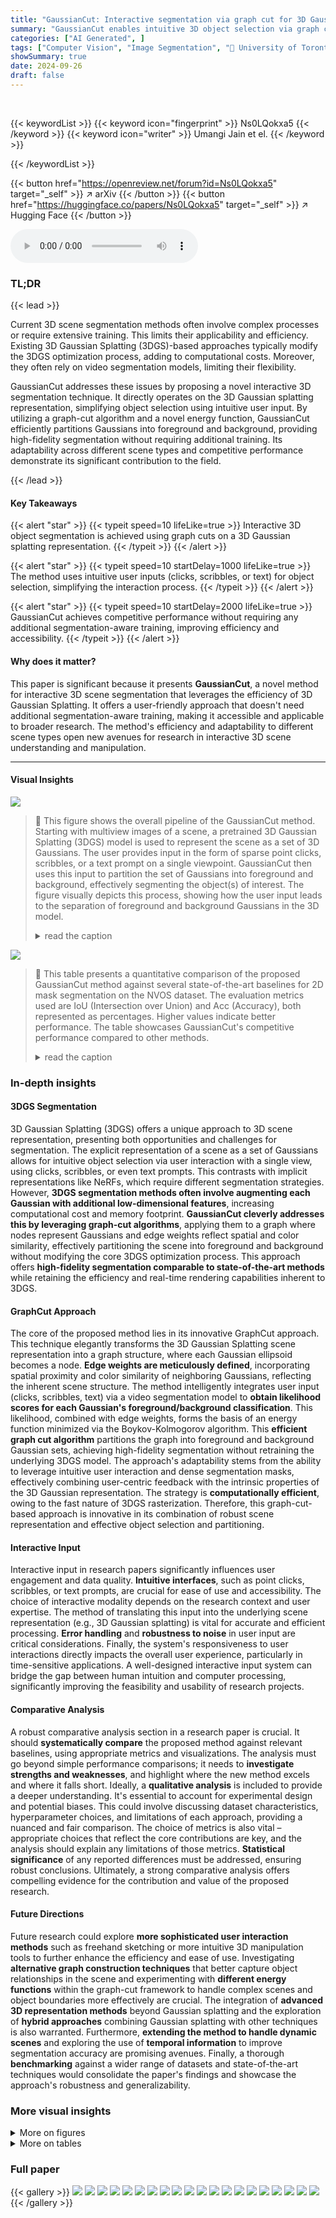 ```yaml
---
title: "GaussianCut: Interactive segmentation via graph cut for 3D Gaussian Splatting"
summary: "GaussianCut enables intuitive 3D object selection via graph cuts on 3D Gaussian splatting, achieving competitive segmentation without extra training."
categories: ["AI Generated", ]
tags: ["Computer Vision", "Image Segmentation", "🏢 University of Toronto",]
showSummary: true
date: 2024-09-26
draft: false
---
```


<br>

{{< keywordList >}}
{{< keyword icon="fingerprint" >}} Ns0LQokxa5 {{< /keyword >}}
{{< keyword icon="writer" >}} Umangi Jain et el. {{< /keyword >}}
 
{{< /keywordList >}}

{{< button href="https://openreview.net/forum?id=Ns0LQokxa5" target="_self" >}}
↗ arXiv
{{< /button >}}
{{< button href="https://huggingface.co/papers/Ns0LQokxa5" target="_self" >}}
↗ Hugging Face
{{< /button >}}



<audio controls>
    <source src="https://ai-paper-reviewer.com/Ns0LQokxa5/podcast.wav" type="audio/wav">
    Your browser does not support the audio element.
</audio>


### TL;DR


{{< lead >}}

Current 3D scene segmentation methods often involve complex processes or require extensive training.  This limits their applicability and efficiency.  Existing 3D Gaussian Splatting (3DGS)-based approaches typically modify the 3DGS optimization process, adding to computational costs.  Moreover, they often rely on video segmentation models, limiting their flexibility. 

GaussianCut addresses these issues by proposing a novel interactive 3D segmentation technique.  It directly operates on the 3D Gaussian splatting representation, simplifying object selection using intuitive user input.  By utilizing a graph-cut algorithm and a novel energy function, GaussianCut efficiently partitions Gaussians into foreground and background, providing high-fidelity segmentation without requiring additional training.  Its adaptability across different scene types and competitive performance demonstrate its significant contribution to the field.

{{< /lead >}}


#### Key Takeaways

{{< alert "star" >}}
{{< typeit speed=10 lifeLike=true >}} Interactive 3D object segmentation is achieved using graph cuts on a 3D Gaussian splatting representation. {{< /typeit >}}
{{< /alert >}}

{{< alert "star" >}}
{{< typeit speed=10 startDelay=1000 lifeLike=true >}} The method uses intuitive user inputs (clicks, scribbles, or text) for object selection, simplifying the interaction process. {{< /typeit >}}
{{< /alert >}}

{{< alert "star" >}}
{{< typeit speed=10 startDelay=2000 lifeLike=true >}} GaussianCut achieves competitive performance without requiring any additional segmentation-aware training, improving efficiency and accessibility. {{< /typeit >}}
{{< /alert >}}

#### Why does it matter?
This paper is significant because it presents **GaussianCut**, a novel method for interactive 3D scene segmentation that leverages the efficiency of 3D Gaussian Splatting.  It offers a user-friendly approach that doesn't need additional segmentation-aware training, making it accessible and applicable to broader research.  The method's efficiency and adaptability to different scene types open new avenues for research in interactive 3D scene understanding and manipulation.

------
#### Visual Insights



![](https://ai-paper-reviewer.com/Ns0LQokxa5/figures_0_1.jpg)

> 🔼 This figure shows the overall pipeline of the GaussianCut method.  Starting with multiview images of a scene, a pretrained 3D Gaussian Splatting (3DGS) model is used to represent the scene as a set of 3D Gaussians. The user provides input in the form of sparse point clicks, scribbles, or a text prompt on a single viewpoint. GaussianCut then uses this input to partition the set of Gaussians into foreground and background, effectively segmenting the object(s) of interest.  The figure visually depicts this process, showing how the user input leads to the separation of foreground and background Gaussians in the 3D model.
> <details>
> <summary>read the caption</summary>
> Figure 1: Our method, GaussianCut, enables interactive object(s) selection. Given an optimized 3D Gaussian Splatting model for a scene with user inputs (clicks, scribbles, or text) on any viewpoint, GaussianCut partitions the set of Gaussians as foreground and background.
> </details>





![](https://ai-paper-reviewer.com/Ns0LQokxa5/tables_6_1.jpg)

> 🔼 This table presents a quantitative comparison of the proposed GaussianCut method against several state-of-the-art baselines for 2D mask segmentation on the NVOS dataset.  The evaluation metrics used are IoU (Intersection over Union) and Acc (Accuracy), both represented as percentages.  Higher values indicate better performance. The table showcases GaussianCut's competitive performance compared to other methods.
> <details>
> <summary>read the caption</summary>
> Table 1: Quantitative results for 2D mask segmentation on NVOS dataset [44].
> </details>





### In-depth insights


#### 3DGS Segmentation
3D Gaussian Splatting (3DGS) offers a unique approach to 3D scene representation, presenting both opportunities and challenges for segmentation.  The explicit representation of a scene as a set of Gaussians allows for intuitive object selection via user interaction with a single view, using clicks, scribbles, or even text prompts. This contrasts with implicit representations like NeRFs, which require different segmentation strategies.  However, **3DGS segmentation methods often involve augmenting each Gaussian with additional low-dimensional features**, increasing computational cost and memory footprint. **GaussianCut cleverly addresses this by leveraging graph-cut algorithms**, applying them to a graph where nodes represent Gaussians and edge weights reflect spatial and color similarity, effectively partitioning the scene into foreground and background without modifying the core 3DGS optimization process. This approach offers **high-fidelity segmentation comparable to state-of-the-art methods** while retaining the efficiency and real-time rendering capabilities inherent to 3DGS.

#### GraphCut Approach
The core of the proposed method lies in its innovative GraphCut approach.  This technique elegantly transforms the 3D Gaussian Splatting scene representation into a graph structure, where each Gaussian ellipsoid becomes a node.  **Edge weights are meticulously defined**, incorporating spatial proximity and color similarity of neighboring Gaussians, reflecting the inherent scene structure. The method intelligently integrates user input (clicks, scribbles, text) via a video segmentation model to **obtain likelihood scores for each Gaussian's foreground/background classification**. This likelihood, combined with edge weights, forms the basis of an energy function minimized via the Boykov-Kolmogorov algorithm. This **efficient graph cut algorithm** partitions the graph into foreground and background Gaussian sets, achieving high-fidelity segmentation without retraining the underlying 3DGS model.  The approach's adaptability stems from the ability to leverage intuitive user interaction and dense segmentation masks, effectively combining user-centric feedback with the intrinsic properties of the 3D Gaussian representation. The strategy is **computationally efficient**, owing to the fast nature of 3DGS rasterization. Therefore, this graph-cut-based approach is innovative in its combination of robust scene representation and effective object selection and partitioning.

#### Interactive Input
Interactive input in research papers significantly influences user engagement and data quality.  **Intuitive interfaces**, such as point clicks, scribbles, or text prompts, are crucial for ease of use and accessibility.  The choice of interactive modality depends on the research context and user expertise. The method of translating this input into the underlying scene representation (e.g., 3D Gaussian splatting) is vital for accurate and efficient processing.  **Error handling** and **robustness to noise** in user input are critical considerations. Finally, the system's responsiveness to user interactions directly impacts the overall user experience, particularly in time-sensitive applications.  A well-designed interactive input system can bridge the gap between human intuition and computer processing, significantly improving the feasibility and usability of research projects.

#### Comparative Analysis
A robust comparative analysis section in a research paper is crucial. It should **systematically compare** the proposed method against relevant baselines, using appropriate metrics and visualizations.  The analysis must go beyond simple performance comparisons; it needs to **investigate strengths and weaknesses**, and highlight where the new method excels and where it falls short.  Ideally, a **qualitative analysis** is included to provide a deeper understanding. It's essential to account for experimental design and potential biases.  This could involve discussing dataset characteristics, hyperparameter choices, and limitations of each approach, providing a nuanced and fair comparison.  The choice of metrics is also vital – appropriate choices that reflect the core contributions are key, and the analysis should explain any limitations of those metrics. **Statistical significance** of any reported differences must be addressed, ensuring robust conclusions. Ultimately, a strong comparative analysis offers compelling evidence for the contribution and value of the proposed research.

#### Future Directions
Future research could explore **more sophisticated user interaction methods** such as freehand sketching or more intuitive 3D manipulation tools to further enhance the efficiency and ease of use.  Investigating **alternative graph construction techniques** that better capture object relationships in the scene and experimenting with **different energy functions** within the graph-cut framework to handle complex scenes and object boundaries more effectively are crucial.  The integration of **advanced 3D representation methods** beyond Gaussian splatting and the exploration of **hybrid approaches** combining Gaussian splatting with other techniques is also warranted. Furthermore, **extending the method to handle dynamic scenes** and exploring the use of **temporal information** to improve segmentation accuracy are promising avenues.  Finally, a thorough **benchmarking** against a wider range of datasets and state-of-the-art techniques would consolidate the paper's findings and showcase the approach's robustness and generalizability.


### More visual insights

<details>
<summary>More on figures
</summary>


![](https://ai-paper-reviewer.com/Ns0LQokxa5/figures_3_1.jpg)

> 🔼 This figure illustrates the overall pipeline of the GaussianCut method.  It starts with user input (clicks, scribbles, or text) on a single viewpoint image. This input is fed into a video segmentation model to generate dense segmentation masks across multiple views. Then, these masks are used with a rasterization step to determine the contribution of each 3D Gaussian in the optimized 3D Gaussian Splatting (3DGS) scene representation to the foreground (masked pixels) and background (unmasked pixels).  This results in a weighted graph where each node is a Gaussian and weights represent the foreground/background likelihoods.  Finally, a graph cut algorithm partitions the graph into foreground and background Gaussian sets, enabling separation of objects of interest from the scene.
> <details>
> <summary>read the caption</summary>
> Figure 2: Overall pipeline of GaussianCut. User input from any viewpoint is passed to a video segmentation model to produce multi-view masks. We rasterize every view and track the contribution of each Gaussian to masked and unmasked pixels. Then, Gaussians are formulated as nodes in an undirected graph and we adapt graph cut to partition the graph. The red edges in the graph highlight the set of edges graph cut removes for partitioning the graph.
> </details>



![](https://ai-paper-reviewer.com/Ns0LQokxa5/figures_5_1.jpg)

> 🔼 This figure illustrates the overall pipeline of the GaussianCut method.  It shows how user input (from any viewpoint) is processed through a video segmentation model to generate multi-view masks. These masks are then used to track each Gaussian's contribution to masked and unmasked pixels in the scene.  The Gaussians are then represented as nodes in a graph, and a graph cut algorithm is applied to partition the graph into foreground and background Gaussians based on user input and scene properties.
> <details>
> <summary>read the caption</summary>
> Figure 2: Overall pipeline of GaussianCut. User input from any viewpoint is passed to a video segmentation model to produce multi-view masks. We rasterize every view and track the contribution of each Gaussian to masked and unmasked pixels. Then, Gaussians are formulated as nodes in an undirected graph and we adapt graph cut to partition the graph. The red edges in the graph highlight the set of edges graph cut removes for partitioning the graph.
> </details>



![](https://ai-paper-reviewer.com/Ns0LQokxa5/figures_8_1.jpg)

> 🔼 This figure compares the 3D segmentation results obtained from GaussianCut and three other state-of-the-art methods (ISRF, SA3D, SAGD) when using a textual prompt.  The image shows that GaussianCut produces a segmentation with finer details and a more accurate representation of the plant's features compared to the other methods, especially when considering the details captured in the graph cut component, such as the plant decorations.  Coarse splatting, a simpler technique, is also included for further comparison and shows a less accurate result.
> <details>
> <summary>read the caption</summary>
> Figure 4: Qualitative comparison: 3D segmentation results of GaussianCut using text on 360-garden [1] scene. Compared to ISRF [17], SA3D [7], SAGD [21], GaussianCut segment contain finer details. The graph cut component of GaussianCut also retrieves fine details (like decorations on the plant) that are missed in coarse splatting.
> </details>



![](https://ai-paper-reviewer.com/Ns0LQokxa5/figures_13_1.jpg)

> 🔼 This figure shows limitations of LangSplat method in segmenting objects from two scenes in the NVOS benchmark dataset.  The top row demonstrates the failure to extract parts of a T-Rex model, while the bottom row highlights the inclusion of background leaves along with the intended foreground leaves. This showcases the challenges faced by LangSplat in achieving precise object segmentation, particularly when dealing with complex scenes containing intricate objects or overlapping elements.
> <details>
> <summary>read the caption</summary>
> Figure 5: Limitation of LangSplat on Trex and Leaves scenes from NVOS benchmark. Parts of the trex can not be extracted in the top row. In the bottom row, background leaves are also selected along with front leaf.
> </details>



![](https://ai-paper-reviewer.com/Ns0LQokxa5/figures_14_1.jpg)

> 🔼 This figure shows a comparison of segmentation results between SAM-Track and GaussianCut on a bicycle scene.  SAM-Track struggles to accurately capture the bicycle when its orientation changes, missing details such as the wheels and pedals.  GaussianCut, while improving upon SAM-Track's output, still struggles with some aspects of accurate segmentation.  It highlights how the accuracy of the method relies heavily on the quality of the input 2D video segmentation.
> <details>
> <summary>read the caption</summary>
> Figure 7: SAM-Track fails to capture major sections of the bicycle when its orientation significantly deviates from the initial position. Even in the reference image, the segmentation mask omits finer details such as the bicycle wheel rims, pedals, and bottle holder. GaussianCut improves segmentation by eliminating substantial portions of the bench to isolate the bicycle, and it partially restores the visibility of the wheel rims. Despite these improvements, the segmentation remains imprecise.
> </details>



![](https://ai-paper-reviewer.com/Ns0LQokxa5/figures_14_2.jpg)

> 🔼 This figure demonstrates a limitation of the SAM-Track model in handling significant changes in object orientation. The video segmentation model fails to accurately capture the entire bicycle in several views, missing key details like wheel rims. GaussianCut enhances the segmentation by removing parts of the background, thus isolating the bicycle more effectively, though some imprecision remains. This highlights the challenges in using video segmentation for accurate 3D object extraction.
> <details>
> <summary>read the caption</summary>
> Figure 7: SAM-Track fails to capture major sections of the bicycle when its orientation significantly deviates from the initial position. Even in the reference image, the segmentation mask omits finer details such as the bicycle wheel rims, pedals, and bottle holder. GaussianCut improves segmentation by eliminating substantial portions of the bench to isolate the bicycle, and it partially restores the visibility of the wheel rims. Despite these improvements, the segmentation remains imprecise.
> </details>



![](https://ai-paper-reviewer.com/Ns0LQokxa5/figures_15_1.jpg)

> 🔼 This figure shows how GaussianCut handles inconsistencies in video segmentation masks.  Even when the video segmentation model produces inaccurate or incomplete masks across multiple views (due to challenges like object pose changes), GaussianCut can still accurately extract the target object with fine details preserved, demonstrating its robustness to noisy inputs.
> <details>
> <summary>read the caption</summary>
> Figure 8: GaussianCut precisely retrieves fine details, such as the mirrors on the front of the truck, even in instances where video-segmentation model struggles to maintain consistency across different views in the scene.
> </details>



![](https://ai-paper-reviewer.com/Ns0LQokxa5/figures_15_2.jpg)

> 🔼 This figure shows examples of object selection using GaussianCut on different scenes from the Mip-NeRF and LERF datasets.  For each scene, the leftmost image shows the reference image with the initial selection (point clicks) overlaid. The remaining images in each row display the segmented object rendered from various viewpoints, showcasing the accuracy and consistency of GaussianCut's 3D segmentation across different perspectives. This demonstrates the effectiveness of the method in isolating objects from complex scenes.
> <details>
> <summary>read the caption</summary>
> Figure 9: Visualization of selected objects on the Mip-NeRF and LERF dataset. Initial object selection, based on point clicks, and the reference image is shown on the left.
> </details>



![](https://ai-paper-reviewer.com/Ns0LQokxa5/figures_16_1.jpg)

> 🔼 This figure compares the qualitative results of object segmentation on the Shiny dataset between the proposed GaussianCut method and the SA3D method.  It shows four scenes from the Shiny dataset with the reference image showing the user input points used for object selection.  The results demonstrate that GaussianCut achieves higher accuracy and better rendering of the segmented objects than SA3D, particularly in capturing finer details and handling complex object shapes in cluttered environments.
> <details>
> <summary>read the caption</summary>
> Figure 10: Qualitative results on the Shiny dataset, compared against SA3D [7]. The points used as user inputs are highlighted in the reference image.
> </details>



![](https://ai-paper-reviewer.com/Ns0LQokxa5/figures_17_1.jpg)

> 🔼 This figure presents a qualitative comparison of segmentation masks generated by the proposed GaussianCut method and the ground truth masks from the SPIn-NeRF dataset.  It visually demonstrates the performance of GaussianCut on several scenes, including those with trucks, pinecones, orchids, and Lego constructions. Each row showcases an example scene: (a) shows the original image; (b) displays the ground-truth segmentation mask; (c) presents the segmentation mask generated by GaussianCut; and (d) shows a rendering of the segmented object from the GaussianCut output against a black background. This visual comparison allows for an assessment of the accuracy and quality of the segmentation achieved by the GaussianCut method compared to the ground truth.
> <details>
> <summary>read the caption</summary>
> Figure 11: Qualitative comparison of segmentation masks obtained from GaussianCut and the ground-truth used in SPIn-NeRF dataset.
> </details>



![](https://ai-paper-reviewer.com/Ns0LQokxa5/figures_19_1.jpg)

> 🔼 This figure shows a comparison of the segmentation masks produced by SAM (Segment Anything) and GaussianCut for three different scenes: Garden, Bonsai, and Truck.  For each scene, the RGB image, the SAM mask, and the GaussianCut mask are displayed.  The comparison highlights how GaussianCut refines the segmentation provided by SAM, particularly in terms of precision and detail.
> <details>
> <summary>read the caption</summary>
> Figure 12: Visualization of overall segmentation masks from SAM and GaussianCut.
> </details>



![](https://ai-paper-reviewer.com/Ns0LQokxa5/figures_21_1.jpg)

> 🔼 This figure compares the results of three different segmentation methods: coarse splatting, GaussianCut with a single mask, and GaussianCut with multiple masks.  The top row shows the input image, the coarse splatting result (without graph cut), and GaussianCut results using different input types (scribbles, single mask, and multi-view masks). The bottom row shows the ground truth segmentation for comparison. The figure highlights how GaussianCut's performance improves significantly with the increased input information from multiple views, especially when compared to using only scribbles or a single mask.
> <details>
> <summary>read the caption</summary>
> Figure 13: We compare coarse splatting (w/o graph cut) and GaussianCut. Scribbles refer to using direct input, single mask refers to taking the mask from one viewpoint, and multi-view masks refer to using video segmentation. The effectiveness of GaussianCut becomes more prominent when the inputs are sparse.
> </details>



</details>




<details>
<summary>More on tables
</summary>


![](https://ai-paper-reviewer.com/Ns0LQokxa5/tables_6_2.jpg)
> 🔼 This table presents a quantitative comparison of the proposed GaussianCut method with several baseline methods on the SPIn-NeRF dataset.  The metrics used for comparison are Intersection over Union (IoU) and accuracy (Acc), both expressed as percentages. Higher values indicate better performance.  The table shows that GaussianCut achieves higher IoU and accuracy than most of the baseline methods.
> <details>
> <summary>read the caption</summary>
> Table 2: Quantitative results on the SPIn-NeRF dataset [36].
> </details>

![](https://ai-paper-reviewer.com/Ns0LQokxa5/tables_7_1.jpg)
> 🔼 This table presents a quantitative comparison of the photorealistic quality of the segmented objects by different methods, including GaussianCut. The evaluation is performed by rendering the segmented foreground object against a black background and computing the SSIM, PSNR, and LPIPS metrics.  Higher PSNR and SSIM values indicate better rendering quality, while a lower LPIPS value indicates better perceptual similarity to the ground truth.
> <details>
> <summary>read the caption</summary>
> Table 3: Object rendering results on NVOS [44].
> </details>

![](https://ai-paper-reviewer.com/Ns0LQokxa5/tables_7_2.jpg)
> 🔼 This table presents a quantitative comparison of the performance of different methods on the Shiny dataset.  The methods compared include SA3D, SAGD, Coarse Splatting (a baseline), and the proposed GaussianCut method.  The evaluation metrics used are IoU (Intersection over Union) and Acc (Accuracy), which are common measures for evaluating the quality of segmentation. Higher values for both metrics indicate better performance.
> <details>
> <summary>read the caption</summary>
> Table 4: Quantitative results on Shiny [53].
> </details>

![](https://ai-paper-reviewer.com/Ns0LQokxa5/tables_7_3.jpg)
> 🔼 This table presents the ablation study of the energy function used in GaussianCut. It shows the average Intersection over Union (IoU) scores achieved on seven scenes from the LLFF dataset when different components of the energy function are removed.  The results indicate the contribution of each term (spatial similarity, color similarity, and cluster similarity) to the overall performance of the algorithm. The ablation study demonstrates that including all terms is crucial for optimal segmentation performance. 
> <details>
> <summary>read the caption</summary>
> Table 5: Ablation of the energy function averaged over the seven scenes from LLFF dataset.
> </details>

![](https://ai-paper-reviewer.com/Ns0LQokxa5/tables_8_1.jpg)
> 🔼 This table presents the performance (in terms of IoU) of both the Coarse Splatting method and the GaussianCut method on two scenes (Fortress and Lego) using different numbers of views passed to the video segmentation models.  The number of views is shown as a percentage of the total number of views available for each scene.  The time cost (in seconds) for each experiment is also included, showing the impact of increasing the number of views on computational time.  The data demonstrates how the GaussianCut method improves accuracy over the Coarse Splatting method, and highlights the trade-off between accuracy and computation time as the number of views increase.
> <details>
> <summary>read the caption</summary>
> Table 6: Performance of GaussianCut with varying the number of views passed to the video segmentation models. The number in parenthesis is the percentage of total views for the scene.
> </details>

![](https://ai-paper-reviewer.com/Ns0LQokxa5/tables_9_1.jpg)
> 🔼 This table shows the impact of varying the number of neighbors considered during graph construction on the segmentation performance.  Two scenes, 'Horns' and 'Truck', are evaluated. The number of neighbors ranges from 1 to 100.  The table shows that increasing the number of neighbors generally improves the accuracy (IoU) but also significantly increases the processing time (Time (s)).
> <details>
> <summary>read the caption</summary>
> Table 7: Ablation on the number of neighbors.
> </details>

![](https://ai-paper-reviewer.com/Ns0LQokxa5/tables_9_2.jpg)
> 🔼 This table presents the ablation study on the number of clusters used for high-confidence nodes in the Gaussian graph cut algorithm. It shows the impact of varying the number of clusters (1, 5, 10, and 20) on the performance of the algorithm, measured by IoU, for three different scenes: Fortress, Horns, and Truck. The results indicate that the performance is relatively stable across different numbers of clusters.
> <details>
> <summary>read the caption</summary>
> Table 8: Ablation on the number of clusters for high-confidence nodes.
> </details>

![](https://ai-paper-reviewer.com/Ns0LQokxa5/tables_9_3.jpg)
> 🔼 This table compares the preprocessing time, fitting time, segmentation time, and performance (IoU) of four different methods on the NVOS dataset. The methods compared are SAGA, Gaussian Grouping, LangSplat, and the authors' methods (Coarse Splatting and GaussianCut).  The table highlights that while GaussianCut has a longer segmentation time, it achieves a significantly better IoU compared to the baselines.
> <details>
> <summary>read the caption</summary>
> Table 9: Comparison of segmentation time (in seconds) on the NVOS benchmark.
> </details>

![](https://ai-paper-reviewer.com/Ns0LQokxa5/tables_18_1.jpg)
> 🔼 This table presents a quantitative comparison of the proposed GaussianCut method against several state-of-the-art baselines on the SPIn-NeRF dataset.  It shows the Intersection over Union (IoU) and accuracy (Acc) for different scenes.  The results demonstrate the competitive performance of GaussianCut, particularly on scenes with complex object shapes and challenging viewpoints.
> <details>
> <summary>read the caption</summary>
> Table 10: Quantitative results on each scene in the SPIn-NeRF dataset.
> </details>

![](https://ai-paper-reviewer.com/Ns0LQokxa5/tables_20_1.jpg)
> 🔼 This table presents a quantitative comparison of the proposed GaussianCut method against three baseline methods (Gaussian Grouping, LangSplat, and Contrastive Gaussian Clustering) on the 3D-OVS dataset.  The evaluation uses text queries for object selection, and the results are presented as IoU scores for various objects across different scenes (e.g., Banana, Leather Shoe, Camera, etc.). The table allows for a direct comparison of the segmentation performance of the different methods.
> <details>
> <summary>read the caption</summary>
> Table 11: Quantitative evaluation on 3D-OVS [28] dataset. CGC refers to Contrastive Gaussian Clustering method.
> </details>

![](https://ai-paper-reviewer.com/Ns0LQokxa5/tables_20_2.jpg)
> 🔼 This table compares the performance of two different weighting schemes for assigning weights to Gaussians based on their likelihood of belonging to the foreground.  'Soft assignment' uses a weighted ratio of a Gaussian's contribution to masked pixels, while 'Hard assignment' uses a binary approach, assigning either 1 or 0 depending on whether the Gaussian contributes to a foreground pixel or not. The table presents the IoU results for both methods across five different scenes, showing a negligible difference in performance.
> <details>
> <summary>read the caption</summary>
> Table 12: Comparison of soft and hard weight assignment of wg.
> </details>

![](https://ai-paper-reviewer.com/Ns0LQokxa5/tables_21_1.jpg)
> 🔼 This table presents the results of an ablation study on the hyperparameter λ, which balances the contributions of unary and pairwise terms in the energy function used for Gaussian graph cut.  The table shows the IoU (Intersection over Union) metric for two scenes, Fortress and Lego, under different values of λ (0.5, 1, 2, and 4). This helps to understand how sensitive the model's performance is to changes in the value of λ.
> <details>
> <summary>read the caption</summary>
> Table 13: Performance comparison for different λ values.
> </details>

![](https://ai-paper-reviewer.com/Ns0LQokxa5/tables_21_2.jpg)
> 🔼 This table shows the performance of the GaussianCut method with different values of the hyperparameter γ, which controls the balance between spatial proximity and color similarity in the pairwise term of the energy function for graph cut.  The results are presented as IoU for two scenes, Fortress and Lego, to illustrate the effect of this hyperparameter on segmentation accuracy.
> <details>
> <summary>read the caption</summary>
> Table 14: Performance comparison for different γ values.
> </details>

![](https://ai-paper-reviewer.com/Ns0LQokxa5/tables_21_3.jpg)
> 🔼 This table shows the performance of coarse splatting (without using graph cut) with different thresholds for the likelihood of a Gaussian belonging to the foreground (from 0.1 to 0.9).  It compares the Intersection over Union (IoU) and Accuracy (Acc) metrics for each threshold, demonstrating the effect of varying the threshold on segmentation performance.  The final row shows the results for the GaussianCut approach which incorporates graph cut for improved segmentation.
> <details>
> <summary>read the caption</summary>
> Table 15: Coarse splatting baseline with different thresholds.
> </details>

![](https://ai-paper-reviewer.com/Ns0LQokxa5/tables_21_4.jpg)
> 🔼 This table presents a comparison of segmentation performance using only user scribbles as input, with and without the application of the graph cut algorithm, and compares it to the performance of the full GaussianCut method.  The results are shown for five different scenes from the NVOS dataset.
> <details>
> <summary>read the caption</summary>
> Table 16: Segmentation performance with just user scribbles for NVOS scenes.
> </details>

</details>




### Full paper

{{< gallery >}}
<img src="https://ai-paper-reviewer.com/Ns0LQokxa5/1.png" class="grid-w50 md:grid-w33 xl:grid-w25" />
<img src="https://ai-paper-reviewer.com/Ns0LQokxa5/2.png" class="grid-w50 md:grid-w33 xl:grid-w25" />
<img src="https://ai-paper-reviewer.com/Ns0LQokxa5/3.png" class="grid-w50 md:grid-w33 xl:grid-w25" />
<img src="https://ai-paper-reviewer.com/Ns0LQokxa5/4.png" class="grid-w50 md:grid-w33 xl:grid-w25" />
<img src="https://ai-paper-reviewer.com/Ns0LQokxa5/5.png" class="grid-w50 md:grid-w33 xl:grid-w25" />
<img src="https://ai-paper-reviewer.com/Ns0LQokxa5/6.png" class="grid-w50 md:grid-w33 xl:grid-w25" />
<img src="https://ai-paper-reviewer.com/Ns0LQokxa5/7.png" class="grid-w50 md:grid-w33 xl:grid-w25" />
<img src="https://ai-paper-reviewer.com/Ns0LQokxa5/8.png" class="grid-w50 md:grid-w33 xl:grid-w25" />
<img src="https://ai-paper-reviewer.com/Ns0LQokxa5/9.png" class="grid-w50 md:grid-w33 xl:grid-w25" />
<img src="https://ai-paper-reviewer.com/Ns0LQokxa5/10.png" class="grid-w50 md:grid-w33 xl:grid-w25" />
<img src="https://ai-paper-reviewer.com/Ns0LQokxa5/11.png" class="grid-w50 md:grid-w33 xl:grid-w25" />
<img src="https://ai-paper-reviewer.com/Ns0LQokxa5/12.png" class="grid-w50 md:grid-w33 xl:grid-w25" />
<img src="https://ai-paper-reviewer.com/Ns0LQokxa5/13.png" class="grid-w50 md:grid-w33 xl:grid-w25" />
<img src="https://ai-paper-reviewer.com/Ns0LQokxa5/14.png" class="grid-w50 md:grid-w33 xl:grid-w25" />
<img src="https://ai-paper-reviewer.com/Ns0LQokxa5/15.png" class="grid-w50 md:grid-w33 xl:grid-w25" />
<img src="https://ai-paper-reviewer.com/Ns0LQokxa5/16.png" class="grid-w50 md:grid-w33 xl:grid-w25" />
<img src="https://ai-paper-reviewer.com/Ns0LQokxa5/17.png" class="grid-w50 md:grid-w33 xl:grid-w25" />
<img src="https://ai-paper-reviewer.com/Ns0LQokxa5/18.png" class="grid-w50 md:grid-w33 xl:grid-w25" />
<img src="https://ai-paper-reviewer.com/Ns0LQokxa5/19.png" class="grid-w50 md:grid-w33 xl:grid-w25" />
<img src="https://ai-paper-reviewer.com/Ns0LQokxa5/20.png" class="grid-w50 md:grid-w33 xl:grid-w25" />
{{< /gallery >}}
